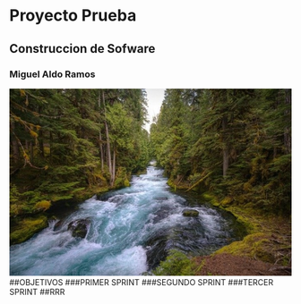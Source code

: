 # Proyecto Prueba
## Construccion de Sofware
### Miguel Aldo Ramos
![](/IMAGENES/rio_portada.jpg)
##OBJETIVOS
###PRIMER SPRINT
###SEGUNDO SPRINT
###TERCER SPRINT
##RRR
